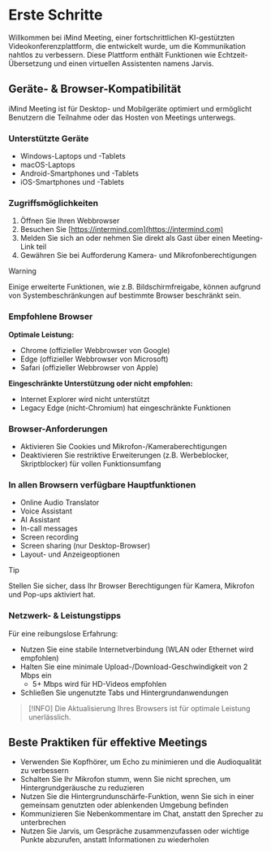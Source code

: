 # Erste Schritte

Willkommen bei iMind Meeting, einer fortschrittlichen KI-gestützten Videokonferenzplattform, die entwickelt wurde, um die Kommunikation nahtlos zu verbessern. Diese Plattform enthält Funktionen wie Echtzeit-Übersetzung und einen virtuellen Assistenten namens Jarvis.

## Geräte- & Browser-Kompatibilität

iMind Meeting ist für Desktop- und Mobilgeräte optimiert und ermöglicht Benutzern die Teilnahme oder das Hosten von Meetings unterwegs.

### Unterstützte Geräte

- Windows-Laptops und -Tablets
- macOS-Laptops
- Android-Smartphones und -Tablets
- iOS-Smartphones und -Tablets

### Zugriffsmöglichkeiten

1. Öffnen Sie Ihren Webbrowser
2. Besuchen Sie [https://intermind.com](https://intermind.com)
3. Melden Sie sich an oder nehmen Sie direkt als Gast über einen Meeting-Link teil
4. Gewähren Sie bei Aufforderung Kamera- und Mikrofonberechtigungen

> [!WARNING]
> Einige erweiterte Funktionen, wie z.B. Bildschirmfreigabe, können aufgrund von Systembeschränkungen auf bestimmte Browser beschränkt sein.

### Empfohlene Browser

**Optimale Leistung:**

- Chrome (offizieller Webbrowser von Google)
- Edge (offizieller Webbrowser von Microsoft)
- Safari (offizieller Webbrowser von Apple)

**Eingeschränkte Unterstützung oder nicht empfohlen:**

- Internet Explorer wird nicht unterstützt
- Legacy Edge (nicht-Chromium) hat eingeschränkte Funktionen

### Browser-Anforderungen

- Aktivieren Sie Cookies und Mikrofon-/Kameraberechtigungen
- Deaktivieren Sie restriktive Erweiterungen (z.B. Werbeblocker, Skriptblocker) für vollen Funktionsumfang

### In allen Browsern verfügbare Hauptfunktionen

- Online Audio Translator
- Voice Assistant
- AI Assistant
- In-call messages
- Screen recording
- Screen sharing (nur Desktop-Browser)
- Layout- und Anzeigeoptionen

> [!TIP]
> Stellen Sie sicher, dass Ihr Browser Berechtigungen für Kamera, Mikrofon und Pop-ups aktiviert hat.

### Netzwerk- & Leistungstipps

Für eine reibungslose Erfahrung:

- Nutzen Sie eine stabile Internetverbindung (WLAN oder Ethernet wird empfohlen)
- Halten Sie eine minimale Upload-/Download-Geschwindigkeit von 2 Mbps ein
  - 5+ Mbps wird für HD-Videos empfohlen
- Schließen Sie ungenutzte Tabs und Hintergrundanwendungen

> [!INFO]
> Die Aktualisierung Ihres Browsers ist für optimale Leistung unerlässlich.

## Beste Praktiken für effektive Meetings

- Verwenden Sie Kopfhörer, um Echo zu minimieren und die Audioqualität zu verbessern
- Schalten Sie Ihr Mikrofon stumm, wenn Sie nicht sprechen, um Hintergrundgeräusche zu reduzieren
- Nutzen Sie die Hintergrundunschärfe-Funktion, wenn Sie sich in einer gemeinsam genutzten oder ablenkenden Umgebung befinden
- Kommunizieren Sie Nebenkommentare im Chat, anstatt den Sprecher zu unterbrechen
- Nutzen Sie Jarvis, um Gespräche zusammenzufassen oder wichtige Punkte abzurufen, anstatt Informationen zu wiederholen
